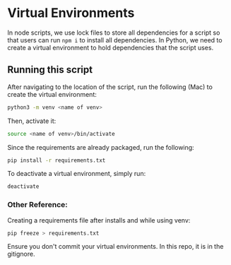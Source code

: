 # Virtual Environments
In node scripts, we use lock files to store all dependencies for a script so that users can run `npm i` to install all dependencies. In Python, we need to create a virtual environment to hold dependencies that the script uses.

## Running this script
After navigating to the location of the script, run the following (Mac) to create the virtual environment:
```bash
python3 -m venv <name of venv>
```

Then, activate it:
```bash
source <name of venv>/bin/activate
```

Since the requirements are already packaged, run the following:
```bash
pip install -r requirements.txt
```

To deactivate a virtual environment, simply run:
```bash
deactivate
```

### Other Reference:
Creating a requirements file after installs and while using venv:
```bash
pip freeze > requirements.txt
```

Ensure you don't commit your virtual environments. In this repo, it is in the gitignore.
